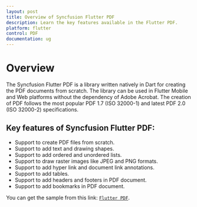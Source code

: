 ```yaml
---
layout: post
title: Overview of Syncfusion Flutter PDF
description: Learn the key features available in the Flutter PDF.
platform: flutter
control: PDF
documentation: ug
---
```


# Overview

The Syncfusion Flutter PDF is a library written natively in Dart for creating the PDF documents from scratch. The library can be used in Flutter Mobile and Web platforms without the dependency of Adobe Acrobat. The creation of PDF follows the most popular PDF 1.7 (ISO 32000-1) and latest PDF 2.0 (ISO 32000-2) specifications.

## Key features of Syncfusion Flutter PDF:

* Support to create PDF files from scratch.
* Support to add text and drawing shapes.
* Support to add ordered and unordered lists.
* Support to draw raster images like JPEG and PNG formats.
* Support to add hyper link and document link annotations.
* Support to add tables.
* Support to add headers and footers in PDF document.
* Support to add bookmarks in PDF document.

You can get the sample from this link: [`Flutter PDF`](https://github.com/syncfusion/flutter-examples).